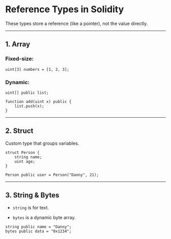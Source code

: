 
# Reference Types in Solidity

These types store a reference (like a pointer), not the value directly.

---

## 1. **Array**

### Fixed-size:

```solidity
uint[3] numbers = [1, 2, 3];
```

### Dynamic:

```solidity
uint[] public list;

function add(uint x) public {
    list.push(x);
}
```

---

## 2. **Struct**

Custom type that groups variables.

```solidity
struct Person {
    string name;
    uint age;
}

Person public user = Person("Danny", 21);
```

---

## 3. **String & Bytes**

- `string` is for text.
    
- `bytes` is a dynamic byte array.
    

```solidity
string public name = "Danny";
bytes public data = "0x1234";
```
